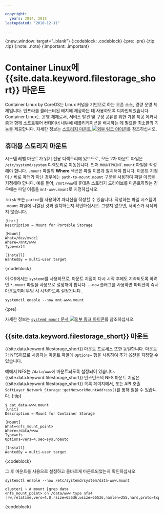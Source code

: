```yaml
---

copyright:
  years: 2014, 2018
lastupdated: "2018-12-11"

---
```

{:new_window: target="_blank"}
{:codeblock: .codeblock}
{:pre: .pre}
{:tip: .tip}
{:note: .note}
{:important: .important}

# Container Linux에 {{site.data.keyword.filestorage_short}} 마운트

Container Linux by CoreOS는 Linux 커널을 기반으로 하는 오픈 소스, 경량 운영 체제입니다. 인프라를 클러스터된 배치에 제공하는 데 사용하도록 디자인되었습니다. Container Linux는 운영 체제로서, 서비스 발견 및 구성 공유를 위한 기본 제공 메커니즘과 함께 소프트웨어 컨테이너 내부에 애플리케이션을 배치하는 데 필요한 최소한의 기능을 제공합니다. 자세한 정보는 [스토리지 마운트 ![외부 링크 아이콘](../../icons/launch-glyph.svg "외부 링크 아이콘")](https://coreos.com/os/docs/latest/mounting-storage.html)를 참조하십시오.

## 휴대용 스토리지 마운트

시스템 레벨 마운트가 읽기 전용 디렉토리에 있으므로, 모든 2차 마운트 파일은 `/etc/systemd/system` 디렉토리로 이동됩니다. 먼저 `MOUNTPOINT.mount` 파일을 작성해야 합니다. `.mount` 파일의 **Where** 섹션은 파일 이름과 일치해야 합니다. 마운트 지점이 `/` 바로 아래가 아닌 경우에는 `path-to-mount.mount` 구문을 사용하여 파일 이름을 지정해야 합니다. 예를 들어, `/mnt/www`에 휴대용 스토리지 드라이브를 마운트하려는 경우에는 파일 이름을 `mnt-www.mount`로 지정하십시오.

`fdisk` 또는 `parted`를 사용하여 파티션을 작성할 수 있습니다. 작성하는 파일 시스템이 `.mount` 파일에 나열된 것과 일치하는지 확인하십시오. 그렇지 않으면, 서비스가 시작되지 않습니다.


```
[Unit]
Description = Mount for Portable Storage

[Mount]
What=/dev/xvdc1
Where=/mnt/www
Type=ext4

[Install]
WantedBy = multi-user.target
```
{:codeblock}


이 OS에서는 `systemd`를 사용하므로, 마운트 지점이 다시 시작 후에도 지속되도록 하려면 `*.mount` 파일을 사용으로 설정해야 합니다. `--now` 플래그를 사용하면 파티션이 즉시 마운트되며 부팅 시 시작하도록 설정됩니다.

```
systemctl enable --now mnt-www.mount
```
{:pre}

자세한 정보는 [`systemd mount` 문서 ![외부 링크 아이콘](../../icons/launch-glyph.svg "외부 링크 아이콘")](https://www.freedesktop.org/software/systemd/man/systemd.mount.html)를 참조하십시오.

## {{site.data.keyword.filestorage_short}} 마운트

{{site.data.keyword.filestorage_short}} 마운트 프로세스 또한 동일합니다. 마운트가 NFS이므로 사용자는 마운트 파일에 `Options=` 행을 사용하여 추가 옵션을 지정할 수 있습니다.

예에서 NFS는 `/data/www`에 마운트되도록 설정되어 있습니다. {{site.data.keyword.filestorage_short}} 인스턴스의 NFS 마운트 지점은 {{site.data.keyword.filestorage_short}} 목록 페이지에서, 또는 API 호출 `SoftLayer_Network_Storage::getNetworkMountAddress()`를 통해 얻을 수 있습니다.
{:tip}

```
$ cat data-www.mount
[Unit]
Description = Mount for Container Storage

[Mount]
What=<nfs_mount_point>
Where=/data/www
Type=nfs
Options=vers=4,sec=sys,noauto

[Install]
WantedBy = multi-user.target
```
{:codeblock}

그 후 마운트를 사용으로 설정하고 올바르게 마운트되었는지 확인하십시오.

```
systemctl enable --now /etc/systemd/system/data-www.mount

cluster1 ~ # mount |grep data
<nfs_mount_point> on /data/www type nfs4 (rw,relatime,vers=4.0,rsize=65536,wsize=65536,namlen=255,hard,proto=tcp,port=0,timeo=600,retrans=2,sec=sys,clientaddr=10.81.x.x,local_lock=none,addr=10.1.x.x)
```
{:codeblock}
